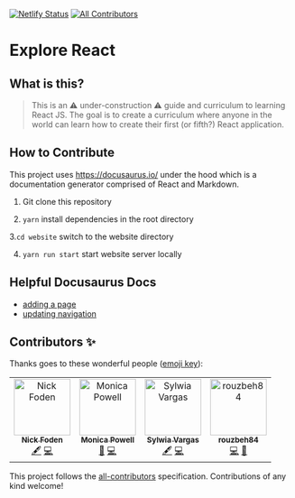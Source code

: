 [![Netlify Status](https://api.netlify.com/api/v1/badges/13d048da-0e92-44ed-bfd0-729ba0499551/deploy-status)](https://app.netlify.com/sites/explorereact/deploys)
[![All Contributors](https://img.shields.io/badge/all_contributors-4-orange.svg?style=flat-square)](#contributors)

# Explore React

## What is this?

> This is an ⚠️ under-construction ⚠️ guide and curriculum to learning React JS. The goal is to create a curriculum where anyone in the world can learn how to create their first (or fifth?) React application.

## How to Contribute

This project uses <https://docusaurus.io/> under the hood which is a documentation generator comprised of React and Markdown.

1. Git clone this repository

2. `yarn` install dependencies in the root directory

3.`cd website` switch to the website directory

4. `yarn run start` start website server locally 

## Helpful Docusaurus Docs
- [adding a page](https://docusaurus.io/docs/en/custom-pages) 
- [updating navigation](https://docusaurus.io/docs/en/navigation)

## Contributors ✨

Thanks goes to these wonderful people ([emoji key](https://allcontributors.org/docs/en/emoji-key)):

<!-- ALL-CONTRIBUTORS-LIST:START - Do not remove or modify this section -->
<!-- prettier-ignore -->
<table>
  <tr>
    <td align="center"><a href="https://nickis.online/"><img src="https://avatars1.githubusercontent.com/u/8321838?v=4" width="100px;" alt="Nick Foden"/><br /><sub><b>Nick Foden</b></sub></a><br /><a href="#content-NickFoden" title="Content">🖋</a> <a href="https://github.com/M0nica/explore-react-guide/commits?author=NickFoden" title="Code">💻</a></td>
    <td align="center"><a href="https://www.aboutmonica.com"><img src="https://avatars0.githubusercontent.com/u/6998954?v=4" width="100px;" alt="Monica Powell"/><br /><sub><b>Monica Powell</b></sub></a><br /><a href="https://github.com/M0nica/explore-react-guide/commits?author=M0nica" title="Documentation">📖</a> <a href="https://github.com/M0nica/explore-react-guide/commits?author=M0nica" title="Code">💻</a></td>
    <td align="center"><a href="https://github.com/sylwiavargas"><img src="https://avatars2.githubusercontent.com/u/45401242?v=4" width="100px;" alt="Sylwia Vargas"/><br /><sub><b>Sylwia Vargas</b></sub></a><br /><a href="#content-sylwiavargas" title="Content">🖋</a> <a href="https://github.com/M0nica/explore-react-guide/commits?author=sylwiavargas" title="Code">💻</a></td>
    <td align="center"><a href="https://twitter.com/rouzbeh84"><img src="https://avatars1.githubusercontent.com/u/1803843?v=4" width="100px;" alt="rouzbeh84"/><br /><sub><b>rouzbeh84</b></sub></a><br /><a href="https://github.com/M0nica/explore-react-guide/commits?author=rouzbeh84" title="Code">💻</a> <a href="https://github.com/M0nica/explore-react-guide/commits?author=rouzbeh84" title="Documentation">📖</a></td>
  </tr>
</table>

<!-- ALL-CONTRIBUTORS-LIST:END -->

This project follows the [all-contributors](https://github.com/all-contributors/all-contributors) specification. Contributions of any kind welcome!
